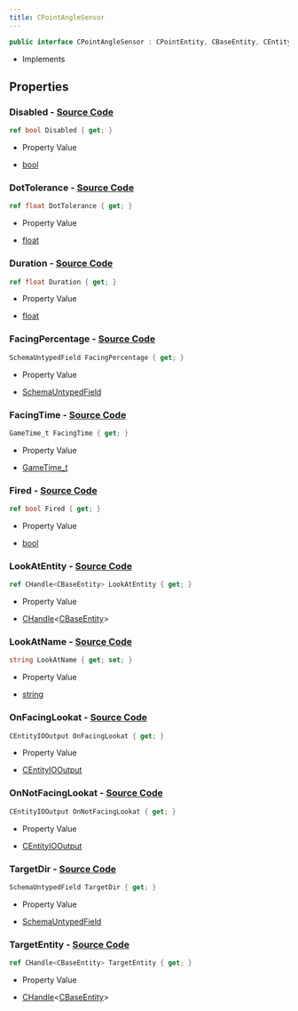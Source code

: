 ```yaml
---
title: CPointAngleSensor
---
```


```csharp
public interface CPointAngleSensor : CPointEntity, CBaseEntity, CEntityInstance, ISchemaClass<CEntityInstance>, ISchemaClass<CBaseEntity>, ISchemaClass<CPointEntity>, ISchemaClass<CPointAngleSensor>, ISchemaField, ISchemaClass, INativeHandle
```

- Implements

## Properties

### **Disabled** - [Source Code](https://github.com/swiftly-solution/swiftlys2/blob/main/managed/src/SwiftlyS2.Generated/Schemas/Interfaces/CPointAngleSensor.cs#L16)

```csharp
ref bool Disabled { get; }
```

- Property Value

- [bool](https://learn.microsoft.com/dotnet/api/system.boolean)

### **DotTolerance** - [Source Code](https://github.com/swiftly-solution/swiftlys2/blob/main/managed/src/SwiftlyS2.Generated/Schemas/Interfaces/CPointAngleSensor.cs#L26)

```csharp
ref float DotTolerance { get; }
```

- Property Value

- [float](https://learn.microsoft.com/dotnet/api/system.single)

### **Duration** - [Source Code](https://github.com/swiftly-solution/swiftlys2/blob/main/managed/src/SwiftlyS2.Generated/Schemas/Interfaces/CPointAngleSensor.cs#L24)

```csharp
ref float Duration { get; }
```

- Property Value

- [float](https://learn.microsoft.com/dotnet/api/system.single)

### **FacingPercentage** - [Source Code](https://github.com/swiftly-solution/swiftlys2/blob/main/managed/src/SwiftlyS2.Generated/Schemas/Interfaces/CPointAngleSensor.cs#L40)

```csharp
SchemaUntypedField FacingPercentage { get; }
```

- Property Value

- [SchemaUntypedField](/docs/api/shared/schemas/schemauntypedfield)

### **FacingTime** - [Source Code](https://github.com/swiftly-solution/swiftlys2/blob/main/managed/src/SwiftlyS2.Generated/Schemas/Interfaces/CPointAngleSensor.cs#L28)

```csharp
GameTime_t FacingTime { get; }
```

- Property Value

- [GameTime_t](/docs/api/shared/schemadefinitions/gametime_t)

### **Fired** - [Source Code](https://github.com/swiftly-solution/swiftlys2/blob/main/managed/src/SwiftlyS2.Generated/Schemas/Interfaces/CPointAngleSensor.cs#L30)

```csharp
ref bool Fired { get; }
```

- Property Value

- [bool](https://learn.microsoft.com/dotnet/api/system.boolean)

### **LookAtEntity** - [Source Code](https://github.com/swiftly-solution/swiftlys2/blob/main/managed/src/SwiftlyS2.Generated/Schemas/Interfaces/CPointAngleSensor.cs#L22)

```csharp
ref CHandle<CBaseEntity> LookAtEntity { get; }
```

- Property Value

- [CHandle](/docs/api/shared/natives/chandle-1)<[CBaseEntity](/docs/api/shared/schemadefinitions/cbaseentity)>

### **LookAtName** - [Source Code](https://github.com/swiftly-solution/swiftlys2/blob/main/managed/src/SwiftlyS2.Generated/Schemas/Interfaces/CPointAngleSensor.cs#L18)

```csharp
string LookAtName { get; set; }
```

- Property Value

- [string](https://learn.microsoft.com/dotnet/api/system.string)

### **OnFacingLookat** - [Source Code](https://github.com/swiftly-solution/swiftlys2/blob/main/managed/src/SwiftlyS2.Generated/Schemas/Interfaces/CPointAngleSensor.cs#L32)

```csharp
CEntityIOOutput OnFacingLookat { get; }
```

- Property Value

- [CEntityIOOutput](/docs/api/shared/schemadefinitions/centityiooutput)

### **OnNotFacingLookat** - [Source Code](https://github.com/swiftly-solution/swiftlys2/blob/main/managed/src/SwiftlyS2.Generated/Schemas/Interfaces/CPointAngleSensor.cs#L34)

```csharp
CEntityIOOutput OnNotFacingLookat { get; }
```

- Property Value

- [CEntityIOOutput](/docs/api/shared/schemadefinitions/centityiooutput)

### **TargetDir** - [Source Code](https://github.com/swiftly-solution/swiftlys2/blob/main/managed/src/SwiftlyS2.Generated/Schemas/Interfaces/CPointAngleSensor.cs#L37)

```csharp
SchemaUntypedField TargetDir { get; }
```

- Property Value

- [SchemaUntypedField](/docs/api/shared/schemas/schemauntypedfield)

### **TargetEntity** - [Source Code](https://github.com/swiftly-solution/swiftlys2/blob/main/managed/src/SwiftlyS2.Generated/Schemas/Interfaces/CPointAngleSensor.cs#L20)

```csharp
ref CHandle<CBaseEntity> TargetEntity { get; }
```

- Property Value

- [CHandle](/docs/api/shared/natives/chandle-1)<[CBaseEntity](/docs/api/shared/schemadefinitions/cbaseentity)>

